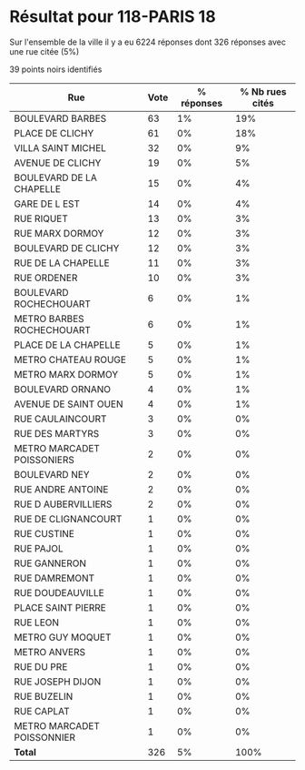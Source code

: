# Résultat pour 118-PARIS 18

Sur l'ensemble de la ville il y a eu 6224 réponses dont 326 réponses avec une rue citée (5%)

39 points noirs identifiés

| Rue | Vote | % réponses | % Nb rues cités|
|-----|------|------------|----------------|
| BOULEVARD BARBES | 63 | 1% | 19%|
| PLACE DE CLICHY | 61 | 0% | 18%|
| VILLA SAINT MICHEL | 32 | 0% | 9%|
| AVENUE DE CLICHY | 19 | 0% | 5%|
| BOULEVARD DE LA CHAPELLE | 15 | 0% | 4%|
| GARE DE L EST | 14 | 0% | 4%|
| RUE RIQUET | 13 | 0% | 3%|
| RUE MARX DORMOY | 12 | 0% | 3%|
| BOULEVARD DE CLICHY | 12 | 0% | 3%|
| RUE DE LA CHAPELLE | 11 | 0% | 3%|
| RUE ORDENER | 10 | 0% | 3%|
| BOULEVARD ROCHECHOUART | 6 | 0% | 1%|
| METRO BARBES ROCHECHOUART | 6 | 0% | 1%|
| PLACE DE LA CHAPELLE | 5 | 0% | 1%|
| METRO CHATEAU ROUGE | 5 | 0% | 1%|
| METRO MARX DORMOY | 5 | 0% | 1%|
| BOULEVARD ORNANO | 4 | 0% | 1%|
| AVENUE DE SAINT OUEN | 4 | 0% | 1%|
| RUE CAULAINCOURT | 3 | 0% | 0%|
| RUE DES MARTYRS | 3 | 0% | 0%|
| METRO MARCADET POISSONIERS | 2 | 0% | 0%|
| BOULEVARD NEY | 2 | 0% | 0%|
| RUE ANDRE ANTOINE | 2 | 0% | 0%|
| RUE D AUBERVILLIERS | 2 | 0% | 0%|
| RUE DE CLIGNANCOURT | 1 | 0% | 0%|
| RUE CUSTINE | 1 | 0% | 0%|
| RUE PAJOL | 1 | 0% | 0%|
| RUE GANNERON | 1 | 0% | 0%|
| RUE DAMREMONT | 1 | 0% | 0%|
| RUE DOUDEAUVILLE | 1 | 0% | 0%|
| PLACE SAINT PIERRE | 1 | 0% | 0%|
| RUE LEON | 1 | 0% | 0%|
| METRO GUY MOQUET | 1 | 0% | 0%|
| METRO ANVERS | 1 | 0% | 0%|
| RUE DU PRE | 1 | 0% | 0%|
| RUE JOSEPH DIJON | 1 | 0% | 0%|
| RUE BUZELIN | 1 | 0% | 0%|
| RUE CAPLAT | 1 | 0% | 0%|
| METRO MARCADET POISSONNIER | 1 | 0% | 0%|
| **Total** | 326 | 5% | 100%|
